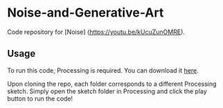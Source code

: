 # Noise-and-Generative-Art
Code repository for [Noise] (https://youtu.be/kUcuZunOMRE).

## Usage
To run this code, Processing is required. You can download it [here](https://processing.org/download/).

Upon cloning the repo, each folder corresponds to a different Processing sketch. Simply open the sketch folder in Processing and click the play button to run the code!
